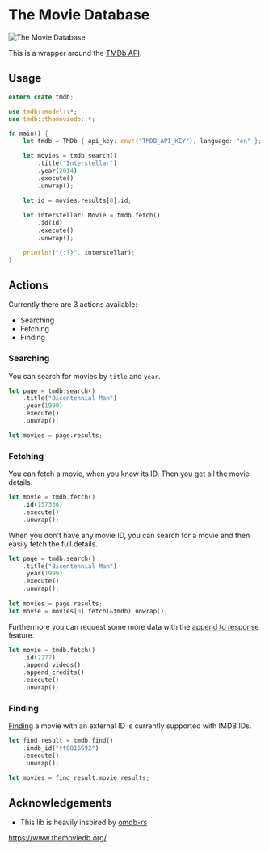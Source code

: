 # The Movie Database

![The Movie Database](https://www.themoviedb.org/assets/2/v4/logos/408x161-powered-by-rectangle-green-bb4301c10ddc749b4e79463811a68afebeae66ef43d17bcfd8ff0e60ded7ce99.png)

This is a wrapper around the [TMDb API](https://developers.themoviedb.org/3).

## Usage

```rust
extern crate tmdb;

use tmdb::model::*;
use tmdb::themoviedb::*;

fn main() {
    let tmdb = TMDb { api_key: env!("TMDB_API_KEY"), language: "en" };

    let movies = tmdb.search()
        .title("Interstellar")
        .year(2014)
        .execute()
        .unwrap();

    let id = movies.results[0].id;
    
    let interstellar: Movie = tmdb.fetch()
        .id(id)
        .execute()
        .unwrap();

    println!("{:?}", interstellar);
}
```

## Actions

Currently there are 3 actions available:

* Searching
* Fetching
* Finding

### Searching

You can search for movies by `title` and `year`.

```rust
let page = tmdb.search()
	.title("Bicentennial Man")
	.year(1999)
	.execute()
	.unwrap();

let movies = page.results;
```

### Fetching

You can fetch a movie, when you know its ID. Then you get all the movie details.

```rust
let movie = tmdb.fetch()
	.id(157336)
	.execute()
	.unwrap();
```

When you don't have any movie ID, you can search for a movie and then easily fetch the full details.

```rust
let page = tmdb.search()
	.title("Bicentennial Man")
	.year(1999)
	.execute()
	.unwrap();
	
let movies = page.results;
let movie = movies[0].fetch(&tmdb).unwrap();
```

Furthermore you can request some more data with the [append to response](https://developers.themoviedb.org/3/getting-started/append-to-response) feature.

```rust
let movie = tmdb.fetch()
	.id(2277)
	.append_videos()
	.append_credits()
	.execute()
	.unwrap();
```

### Finding

[Finding](https://developers.themoviedb.org/3/find/find-by-id) a movie with an external ID is currently supported with IMDB IDs.

```rust
let find_result = tmdb.find()
	.imdb_id("tt0816692")
	.execute()
	.unwrap();

let movies = find_result.movie_results;
```

## Acknowledgements

* This lib is heavily inspired by [omdb-rs](https://github.com/aldrio/omdb-rs)

https://www.themoviedb.org/
